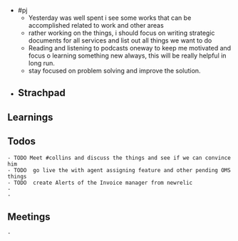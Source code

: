 - #pj
	- Yesterday was well spent i see some works that can be accomplished related to work and other areas
	- rather working on the things, i should focus on writing strategic documents for all services and list out all things we want to do
	- Reading and listening to podcasts oneway  to keep me motivated and focus o learning something new always, this will be really helpful in long run.
	- stay focused on problem solving and improve the solution.
- ## Strachpad
## Learnings
## Todos
	- TODO Meet #collins and discuss the things and see if we can convince him
	- TODO  go live the with agent assigning feature and other pending OMS things
	- TODO  create Alerts of the Invoice manager from newrelic
	-
	-
## Meetings
	-